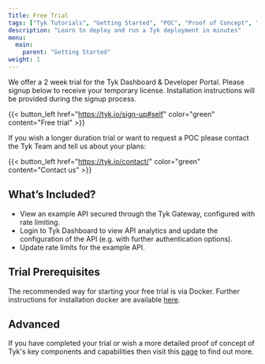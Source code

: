 ```yaml
---
Title: Free Trial
tags: ["Tyk Tutorials", "Getting Started", "POC", "Proof of Concept", "Tyk PoC", "k8s", "docker", "Self Managed", "Open Source", "demo", "Tyk demo", "Tyk quick start"]
description: "Learn to deploy and run a Tyk deployment in minutes"
menu:
  main:
    parent: "Getting Started"
weight: 1
---
```


We offer a 2 week trial for the Tyk Dashboard & Developer Portal. Please signup below to receive your temporary license. Installation instructions will be provided during the signup process.

{{< button_left href="https://tyk.io/sign-up#self" color="green" content="Free trial" >}}

If you wish a longer duration trial or want to request a POC please contact the Tyk Team and tell us about your plans:

{{< button_left href="https://tyk.io/contact/" color="green" content="Contact us" >}}


## What’s Included?
- View an example API secured through the Tyk Gateway, configured with rate limiting.
- Login to Tyk Dashboard to view API analytics and update the configuration of the API (e.g. with further authentication options).
- Update rate limits for the example API.

## Trial Prerequisites

The recommended way for starting your free trial is via Docker. Further instructions for installation docker are available [here](https://docs.docker.com/get-docker/).


## Advanced

If you have completed your trial or wish a more detailed proof of concept of Tyk's key components and capabilities then visit this [page](https://tyk.io/customer-engineering/poc/technical-guide/) to find out more.